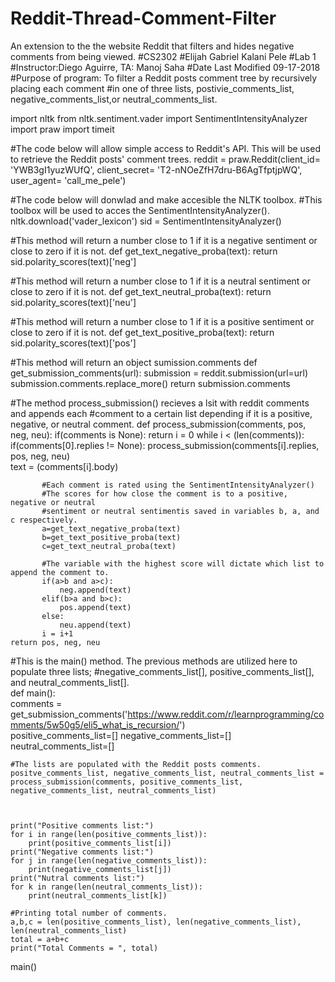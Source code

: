 # Reddit-Thread-Comment-Filter
An extension to the the website Reddit that filters and hides negative comments from being viewed.
#CS2302
#Elijah Gabriel Kalani Pele
#Lab 1
#Instructor:Diego Aguirre, TA: Manoj Saha
#Date Last Modified 09-17-2018
#Purpose of program: To filter a Reddit posts comment tree by recursively placing each comment
#in one of three lists, postivie_comments_list, negative_comments_list,or neutral_comments_list.

import nltk
from nltk.sentiment.vader import SentimentIntensityAnalyzer
import praw
import timeit

#The code below will allow simple access to Reddit's API. This will be used to retrieve the Reddit posts' comment trees.
reddit = praw.Reddit(client_id= 'YWB3gI1yuzWUfQ',
                     client_secret= 'T2-nNOeZfH7dru-B6AgTfptjpWQ',
                     user_agent= 'call_me_pele')

#The code below will donwlad and make accesible the NLTK toolbox. 
#This toolbox will be used to acces the SentimentIntensityAnalyzer().
nltk.download('vader_lexicon')
sid = SentimentIntensityAnalyzer()

#This method will return a number close to 1 if it is a negative sentiment or close to zero if it is not.
def get_text_negative_proba(text):
    return sid.polarity_scores(text)['neg']

#This method will return a number close to 1 if it is a neutral sentiment or close to zero if it is not.
def get_text_neutral_proba(text):
    return sid.polarity_scores(text)['neu']

#This method will return a number close to 1 if it is a positive sentiment or close to zero if it is not.
def get_text_positive_proba(text):
    return sid.polarity_scores(text)['pos']

#This method will return an object sumission.comments
def get_submission_comments(url):
    submission = reddit.submission(url=url)
    submission.comments.replace_more()
    return submission.comments

#The method process_submission() recieves a lsit with reddit comments and appends each
#comment to a certain list depending if it is a positive, negative, or neutral comment.
def process_submission(comments, pos, neg, neu):
    if(comments is None):
        return
    i = 0
    while i < (len(comments)):
        if(comments[0].replies != None):
           process_submission(comments[i].replies, pos, neg, neu)        
           text = (comments[i].body)
           
           #Each comment is rated using the SentimentIntensityAnalyzer()
           #The scores for how close the comment is to a positive, negative or neutral
           #sentiment or neutral sentimentis saved in variables b, a, and c respectively.
           a=get_text_negative_proba(text)
           b=get_text_positive_proba(text)
           c=get_text_neutral_proba(text)
           
           #The variable with the highest score will dictate which list to append the comment to.
           if(a>b and a>c):
               neg.append(text) 
           elif(b>a and b>c):
               pos.append(text)
           else:
               neu.append(text)
           i = i+1
    return pos, neg, neu   
  
#This is the main() method. The previous methods are utilized here to populate three lists;
#negative_comments_list[], positive_comments_list[], and neutral_comments_list[].      
def main():  
    comments = get_submission_comments('https://www.reddit.com/r/learnprogramming/comments/5w50g5/eli5_what_is_recursion/')  
    positive_comments_list=[]
    negative_comments_list=[]
    neutral_comments_list=[]
    
    #The lists are populated with the Reddit posts comments.
    positve_comments_list, negative_comments_list, neutral_comments_list = process_submission(comments, positive_comments_list, negative_comments_list, neutral_comments_list)
    
    
    
    print("Positive comments list:")
    for i in range(len(positive_comments_list)):
        print(positive_comments_list[i])
    print("Negative comments list:")
    for j in range(len(negative_comments_list)):
        print(negative_comments_list[j])
    print("Nutral comments list:")
    for k in range(len(neutral_comments_list)):
        print(neutral_comments_list[k]) 
    
    #Printing total number of comments.    
    a,b,c = len(positive_comments_list), len(negative_comments_list), len(neutral_comments_list)
    total = a+b+c
    print("Total Comments = ", total)
main()
